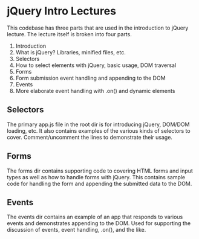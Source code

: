 # jQuery Intro Lectures

This codebase has three parts that are used in the introduction to jQuery lecture. The lecture itself is broken into four parts.

1. Introduction
  1. What is jQuery? Libraries, minified files, etc.
2. Selectors
  2. How to select elements with jQuery, basic usage, DOM traversal
3. Forms
  3. Form submission event handling and appending to the DOM
4. Events
  4. More elaborate event handling with .on() and dynamic elements

## Selectors

The primary app.js file in the root dir is for introducing jQuery, DOM/DOM loading, etc. It also contains examples of the various kinds of selectors to cover. Comment/uncomment the lines to demonstrate their usage.

## Forms

The forms dir contains supporting code to covering HTML forms and input types as well as how to handle forms with jQuery. This contains sample code for handling the form and appending the submitted data to the DOM.

## Events

The events dir contains an example of an app that responds to various events and demonstrates appending to the DOM. Used for supporting the discussion of events, event handling, .on(), and the like.
